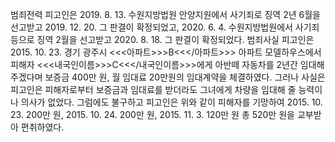 범죄전력
피고인은 2019. 8. 13. 수원지방법원 안양지원에서 사기죄로 징역 2년 6월을 선고받고 2019. 12. 20. 그 판결이 확정되었고, 2020. 6. 4. 수원지방법원에서 사기죄 등으로 징역 2월을 선고받고 2020. 8. 18. 그 판결이 확정되었다.
범죄사실
피고인은 2015. 10. 23. 경기 광주시 <<<아파트>>>B<<</아파트>>> 아파트 모델하우스에서 피해자 <<<내국인이름>>>C<<</내국인이름>>>에게 아반떼 자동차를 2년간 임대해주겠다며 보증금 400만 원, 월 임대료 20만원의 임대계약을 체결하였다. 그러나 사실은 피고인은 피해자로부터 보증금과 임대료를 받더라도 그녀에게 차량을 임대해 줄 능력이나 의사가 없었다.
그럼에도 불구하고 피고인은 위와 같이 피해자를 기망하여 2015. 10. 23. 200만 원, 2015. 10. 24. 200만 원, 2015. 11. 3. 120만 원 총 520만 원을 교부받아 편취하였다.